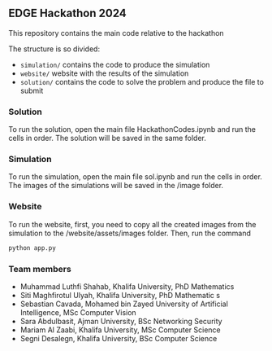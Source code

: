 ## EDGE Hackathon 2024

This repository contains the main code relative to the hackathon

The structure is so divided:

- `simulation/` contains the code to produce the simulation
- `website/` website with the results of the simulation
- `solution/` contains the code to solve the problem and produce the file to submit


### Solution 

To run the solution, open the main file HackathonCodes.ipynb and run the cells in order. The solution will be saved in the same folder.


### Simulation

To run the simulation, open the main file sol.ipynb and run the cells in order. The images of the simulations will be saved in the /image folder.

### Website

To run the website, first, you need to copy all the created images from the simulation to the /website/assets/images folder. Then, run the command

```bash
python app.py
```

### Team members

- Muhammad Luthfi Shahab, Khalifa University, PhD Mathematics
- Siti Maghfirotul Ulyah, Khalifa University, PhD Mathematic s
- Sebastian Cavada, Mohamed bin Zayed University of Artificial Intelligence, MSc Computer Vision
- Sara Abdulbasit, Ajman University, BSc Networking Security
- Mariam Al Zaabi, Khalifa University, MSc Computer Science
- Segni Desalegn, Khalifa University, BSc Computer Science
